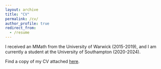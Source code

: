 ```yaml
---
layout: archive
title: "CV"
permalink: /cv/
author_profile: true
redirect_from:
  - /resume
---
```


I received an MMath from the University of Warwick (2015-2019), and I am currently a student at the University of Southampton (2020-2024).

Find a copy of my CV attached [here](https://lawk-mineh.github.io//files/CV.pdf/).
